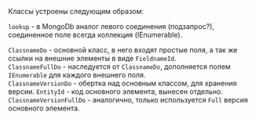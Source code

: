 Классы устроены следующим образом:

`lookup` - в MongoDb аналог левого соединения (подзапрос?), соединенное поле всегда коллекция (IEnumerable).

`ClassnameDo` - основной класс, в него входят простые поля, а так же ссылки на внешние элементы в виде `FieldnameId`.\
`ClassnameFullDo` - наследуется от `ClassnameDo`, дополняется полем `IEnumerable` для каждого внешнего поля.\
`ClassnameVersionDo` - обертка над основным классом, для хранения версии. `EntityId` - код основного элемента, вынесен отдельно.\
`ClassnameVersionFullDo` - аналогично, только используется `Full` версия основного элемента.
